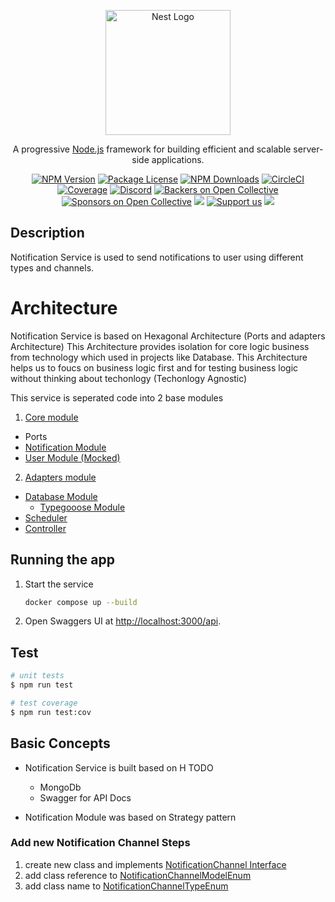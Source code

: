 <p align="center">
  <a href="http://nestjs.com/" target="blank"><img src="https://nestjs.com/img/logo-small.svg" width="200" alt="Nest Logo" /></a>
</p>

[circleci-image]: https://img.shields.io/circleci/build/github/nestjs/nest/master?token=abc123def456
[circleci-url]: https://circleci.com/gh/nestjs/nest

  <p align="center">A progressive <a href="http://nodejs.org" target="_blank">Node.js</a> framework for building efficient and scalable server-side applications.</p>
    <p align="center">
<a href="https://www.npmjs.com/~nestjscore" target="_blank"><img src="https://img.shields.io/npm/v/@nestjs/core.svg" alt="NPM Version" /></a>
<a href="https://www.npmjs.com/~nestjscore" target="_blank"><img src="https://img.shields.io/npm/l/@nestjs/core.svg" alt="Package License" /></a>
<a href="https://www.npmjs.com/~nestjscore" target="_blank"><img src="https://img.shields.io/npm/dm/@nestjs/common.svg" alt="NPM Downloads" /></a>
<a href="https://circleci.com/gh/nestjs/nest" target="_blank"><img src="https://img.shields.io/circleci/build/github/nestjs/nest/master" alt="CircleCI" /></a>
<a href="https://coveralls.io/github/nestjs/nest?branch=master" target="_blank"><img src="https://coveralls.io/repos/github/nestjs/nest/badge.svg?branch=master#9" alt="Coverage" /></a>
<a href="https://discord.gg/G7Qnnhy" target="_blank"><img src="https://img.shields.io/badge/discord-online-brightgreen.svg" alt="Discord"/></a>
<a href="https://opencollective.com/nest#backer" target="_blank"><img src="https://opencollective.com/nest/backers/badge.svg" alt="Backers on Open Collective" /></a>
<a href="https://opencollective.com/nest#sponsor" target="_blank"><img src="https://opencollective.com/nest/sponsors/badge.svg" alt="Sponsors on Open Collective" /></a>
  <a href="https://paypal.me/kamilmysliwiec" target="_blank"><img src="https://img.shields.io/badge/Donate-PayPal-ff3f59.svg"/></a>
    <a href="https://opencollective.com/nest#sponsor"  target="_blank"><img src="https://img.shields.io/badge/Support%20us-Open%20Collective-41B883.svg" alt="Support us"></a>
  <a href="https://twitter.com/nestframework" target="_blank"><img src="https://img.shields.io/twitter/follow/nestframework.svg?style=social&label=Follow"></a>
</p>
  <!--[![Backers on Open Collective](https://opencollective.com/nest/backers/badge.svg)](https://opencollective.com/nest#backer)
  [![Sponsors on Open Collective](https://opencollective.com/nest/sponsors/badge.svg)](https://opencollective.com/nest#sponsor)-->

## Description
Notification Service is used to send notifications to user using different types and channels.

# Architecture
Notification Service is based on Hexagonal Architecture (Ports and adapters Architecture)
This Architecture provides isolation for core logic business from technology which used in projects like Database.
This Architecture helps us to foucs on business logic first and for testing business logic without thinking about techonlogy (Techonlogy Agnostic) 

This service is seperated code into 2 base modules
1. [Core module](src/core/core.module.ts)
  * Ports
  * [Notification Module](src/core/notifications/notifications.module.ts)
  * [User Module (Mocked)](src/core/users/users.module.ts)

2. [Adapters module](src/adapters/adapters.module.ts)
  * [Database Module](src/adapters/database/database.module.ts)
    * [Typegooose Module](src/adapters/database/typegoose/typegooose.module.ts)
  * [Scheduler](src/adapters/scheduler/)
  * [Controller](src/adapters/controllers/)

## Running the app

1. Start the service 
    ```bash
    docker compose up --build
    ```

1. Open Swaggers UI at <http://localhost:3000/api>.

## Test

```bash
# unit tests
$ npm run test

# test coverage
$ npm run test:cov
```

## Basic Concepts

* Notification Service is built based on H TODO 
  * MongoDb
  * Swagger for API Docs

* Notification Module was based on Strategy pattern

### Add new Notification Channel Steps

1. create new class and implements [NotificationChannel Interface](src/core/notifications/channels/notificationChannel.interface.ts)
2. add class reference to [NotificationChannelModelEnum](src/core/notifications/notifications.contants.ts)
3. add class name to [NotificationChannelTypeEnum](src/core/notifications/notifications.contants.ts)

